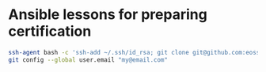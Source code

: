 # Ansible lessons for preparing certification

````bash
ssh-agent bash -c 'ssh-add ~/.ssh/id_rsa; git clone git@github.com:eossf/ansible-cert.git'
git config --global user.email "my@email.com"
````

